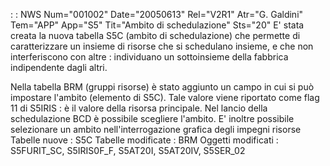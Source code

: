  :  : NWS Num="001002" Date="20050613" Rel="V2R1" Atr="G. Galdini" Tem="APP" App="S5" Tit="Ambito di schedulazione" Sts="20"
E' stata creata la nuova tabella S5C (ambito di schedulazione) che permette di caratterizzare un insieme di risorse che si schedulano insieme, e che non interferiscono con altre :  individuano un sottoinsieme della fabbrica indipendente dagli altri.

Nella tabella BRM (gruppi risorse) è stato aggiunto un campo in cui si può impostare l'ambito (elemento di S5C).
Tale valore viene riportato come flag 11 di S5IRIS :  è il valore della risorsa principale.
Nel lancio della schedulazione BCD è possibile scegliere l'ambito.
E' inoltre possibile selezionare un ambito nell'interrogazione grafica degli impegni risorse 
Tabelle nuove :  S5C
Tabelle modificate :  BRM
Oggetti modificati :  S5FURIT_SC, S5IRIS0F_F, S5AT20I, S5AT20IV, S5SER_02 